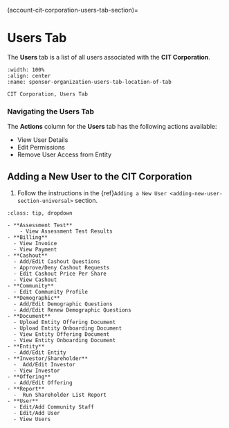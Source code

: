 

(account-cit-corporation-users-tab-section)=
# Users Tab

The **Users** tab is a list of all users associated with the **CIT Corporation**.

```{lazyfigure} ../../../../_static/solo_app/Universal/view-sponsorship-organization/users-tab/sponsor-organization-users-tab-location-of-tab.webp
:width: 100%
:align: center
:name: sponsor-organization-users-tab-location-of-tab

CIT Corporation, Users Tab
```

### Navigating the Users Tab

The **Actions** column for the **Users** tab has the following actions available:

- View User Details
- Edit Permissions
- Remove User Access from Entity


##  Adding a New User to the CIT Corporation


1. Follow the instructions in the {ref}`Adding a New User <adding-new-user-section-universal>` section.


```{admonition} Permissions Options
:class: tip, dropdown

- **Assessment Test**
    - View Assessment Test Results
- **Billing**
  - View Invoice
  - View Payment
- **Cashout**
  - Add/Edit Cashout Questions
  - Approve/Deny Cashout Requests
  - Edit Cashout Price Per Share
  - View Cashout
- **Community**
  - Edit Community Profile
- **Demographic**
  - Add/Edit Demographic Questions
  - Add/Edit Renew Demographic Questions
- **Document**
  - Upload Entity Offering Document
  - Upload Entity Onboarding Document
  - View Entity Offering Document
  - View Entity Onboarding Document
- **Entity**
  - Add/Edit Entity
- **Investor/Shareholder**
  -  Add/Edit Investor
  - View Investor
- **Offering**
  - Add/Edit Offering
- **Report**
  -  Run Shareholder List Report
- **User**
  - Edit/Add Community Staff
  - Edit/Add User
  - View Users
```








